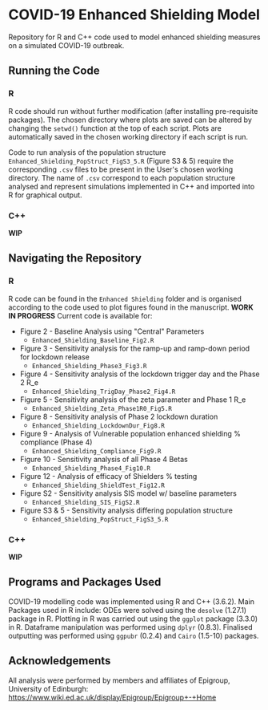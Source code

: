 # COVID-19 Enhanced Shielding Model

Repository for R and C++ code used to model enhanced shielding measures on a simulated COVID-19 outbreak.

## Running the Code
### R 
R code should run without further modification (after installing pre-requisite packages). 
The chosen directory where plots are saved can be altered by changing the `setwd()` function at the top of each script. Plots are automatically saved in the chosen working directory if each script is run. 

Code to run analysis of the population structure `Enhanced_Shielding_PopStruct_FigS3_5.R` (Figure S3 & 5) require the corresponding `.csv` files to be present in the User's chosen working directory.
The name of `.csv` correspond to each population structure analysed and represent simulations implemented in C++ and imported into R for graphical output.

### C++
**WIP**

## Navigating the Repository 
### R
R code can be found in the `Enhanced Shielding` folder and is organised according to the code used to plot figures found in the manuscript. **WORK IN PROGRESS** Current code is available for:
* Figure 2 - Baseline Analysis using "Central" Parameters
	* `Enhanced_Shielding_Baseline_Fig2.R`
* Figure 3 - Sensitivity analysis for the ramp-up and ramp-down period for lockdown release
	* `Enhanced_Shielding_Phase3_Fig3.R`
* Figure 4 - Sensitivity analysis of the lockdown trigger day and the Phase 2 R_e
	* `Enhanced_Shielding_TrigDay_Phase2_Fig4.R`
* Figure 5 - Sensitivity analysis of the zeta parameter and Phase 1 R_e
	* `Enhanced_Shielding_Zeta_Phase1R0_Fig5.R`
* Figure 8 - Sensitivity analysis of Phase 2 lockdown duration
	* `Enhanced_Shielding_LockdownDur_Fig8.R`
* Figure 9 - Analysis of Vulnerable population enhanced shielding % compliance (Phase 4)
	* `Enhanced_Shielding_Compliance_Fig9.R`
* Figure 10 - Sensitivity analysis of all Phase 4 Betas 
	* `Enhanced_Shielding_Phase4_Fig10.R`
* Figure 12 - Analysis of efficacy of Shielders % testing
	* `Enhanced_Shielding_ShieldTest_Fig12.R`
* Figure S2 - Sensitivity analysis SIS model w/ baseline parameters
	* `Enhanced_Shielding_SIS_FigS2.R`
* Figure S3 & 5 - Sensitivity analysis differing population structure
	* `Enhanced_Shielding_PopStruct_FigS3_5.R`

### C++
**WIP**

## Programs and Packages Used
COVID-19 modelling code was implemented using R and C++ (3.6.2). Main Packages used in R include: ODEs were solved using the `desolve` (1.27.1) package in R. 
Plotting in R was carried out using the `ggplot` package (3.3.0) in R. Dataframe manipulation was performed using `dplyr` (0.8.3). Finalised outputting was performed
using `ggpubr` (0.2.4) and `Cairo` (1.5-10) packages. 

## Acknowledgements 
All analysis were performed by members and affiliates of Epigroup, University of Edinburgh: 
https://www.wiki.ed.ac.uk/display/Epigroup/Epigroup+-+Home

